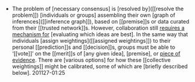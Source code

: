 - The problem of [necessary consensus] is [resolved by]([[resolve the problem]]) [individuals or groups] assembling their own [graph of inferences]([[inference graph]]), based on [[premise]]s or data curated from their [[trusted network]]s. However, collaboration still [requires a mechanism for]([[mechanism]]) [evaluating which ideas are best]. In the same way that individuals [assign weightings]([[assigned weightings]]) to their personal [[prediction]]s and [[decision]]s, groups must be able to ‘[[vote]]’ on the [[merit]]s of [any given idea], [premise], or [piece of evidence](((JLHsxETmJ))). There are [various options] for how these [[collective weightings]] might be calibrated, some of which are [briefly described below].
201127-01:25
